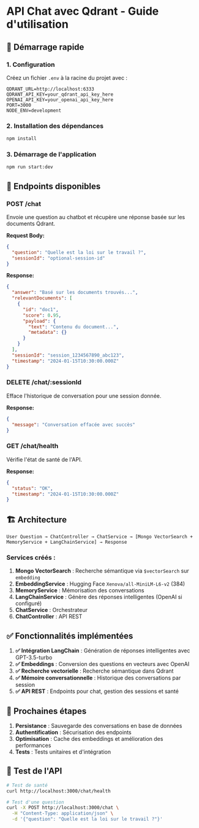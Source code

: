 # API Chat avec Qdrant - Guide d'utilisation

## 🚀 Démarrage rapide

### 1. Configuration
Créez un fichier `.env` à la racine du projet avec :
```env
QDRANT_URL=http://localhost:6333
QDRANT_API_KEY=your_qdrant_api_key_here
OPENAI_API_KEY=your_openai_api_key_here
PORT=3000
NODE_ENV=development
```

### 2. Installation des dépendances
```bash
npm install
```

### 3. Démarrage de l'application
```bash
npm run start:dev
```

## 📡 Endpoints disponibles

### POST /chat
Envoie une question au chatbot et récupère une réponse basée sur les documents Qdrant.

**Request Body:**
```json
{
  "question": "Quelle est la loi sur le travail ?",
  "sessionId": "optional-session-id"
}
```

**Response:**
```json
{
  "answer": "Basé sur les documents trouvés...",
  "relevantDocuments": [
    {
      "id": "doc1",
      "score": 0.95,
      "payload": {
        "text": "Contenu du document...",
        "metadata": {}
      }
    }
  ],
  "sessionId": "session_1234567890_abc123",
  "timestamp": "2024-01-15T10:30:00.000Z"
}
```

### DELETE /chat/:sessionId
Efface l'historique de conversation pour une session donnée.

**Response:**
```json
{
  "message": "Conversation effacée avec succès"
}
```

### GET /chat/health
Vérifie l'état de santé de l'API.

**Response:**
```json
{
  "status": "OK",
  "timestamp": "2024-01-15T10:30:00.000Z"
}
```

## 🏗️ Architecture

```
User Question → ChatController → ChatService → [Mongo VectorSearch + MemoryService + LangChainService] → Response
```

### Services créés :

1. **Mongo VectorSearch** : Recherche sémantique via `$vectorSearch` sur `embedding`
2. **EmbeddingService** : Hugging Face `Xenova/all-MiniLM-L6-v2` (384)
3. **MemoryService** : Mémorisation des conversations
4. **LangChainService** : Génère des réponses intelligentes (OpenAI si configuré)
5. **ChatService** : Orchestrateur
6. **ChatController** : API REST

## ✅ Fonctionnalités implémentées

1. **✅ Intégration LangChain** : Génération de réponses intelligentes avec GPT-3.5-turbo
2. **✅ Embeddings** : Conversion des questions en vecteurs avec OpenAI
3. **✅ Recherche vectorielle** : Recherche sémantique dans Qdrant
4. **✅ Mémoire conversationnelle** : Historique des conversations par session
5. **✅ API REST** : Endpoints pour chat, gestion des sessions et santé

## 🔧 Prochaines étapes

1. **Persistance** : Sauvegarde des conversations en base de données
2. **Authentification** : Sécurisation des endpoints
3. **Optimisation** : Cache des embeddings et amélioration des performances
4. **Tests** : Tests unitaires et d'intégration

## 🧪 Test de l'API

```bash
# Test de santé
curl http://localhost:3000/chat/health

# Test d'une question
curl -X POST http://localhost:3000/chat \
  -H "Content-Type: application/json" \
  -d '{"question": "Quelle est la loi sur le travail ?"}'
```
